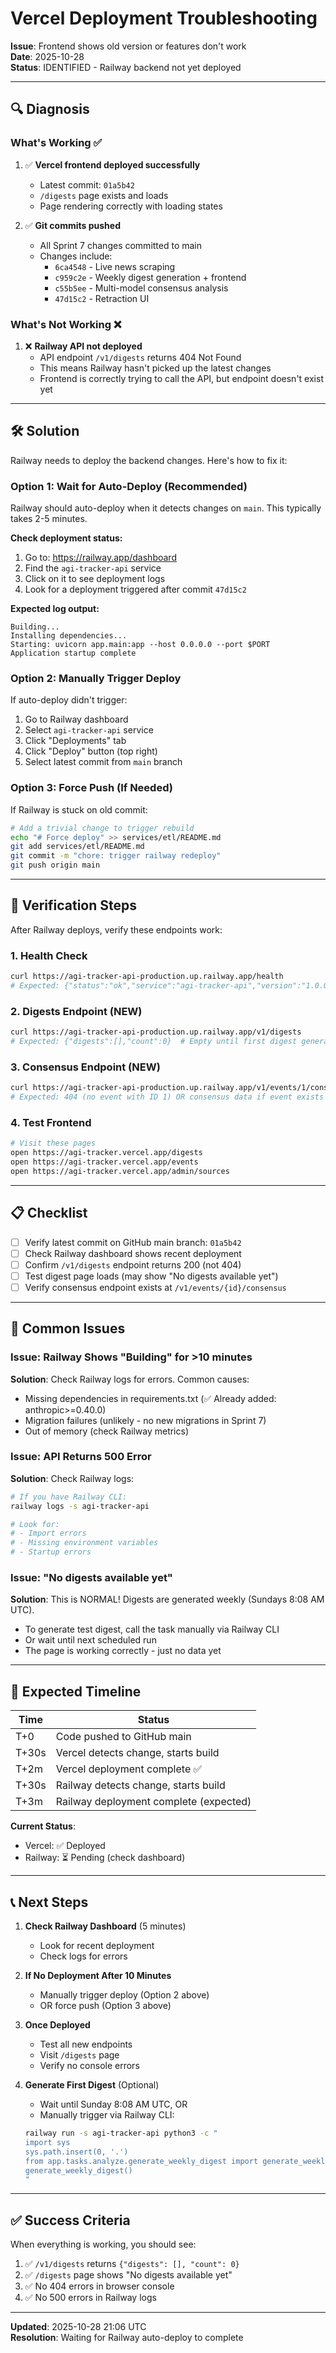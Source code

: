 # Vercel Deployment Troubleshooting

**Issue**: Frontend shows old version or features don't work  
**Date**: 2025-10-28  
**Status**: IDENTIFIED - Railway backend not yet deployed

---

## 🔍 Diagnosis

### What's Working ✅
1. ✅ **Vercel frontend deployed successfully**
   - Latest commit: `01a5b42` 
   - `/digests` page exists and loads
   - Page rendering correctly with loading states

2. ✅ **Git commits pushed**
   - All Sprint 7 changes committed to main
   - Changes include:
     - `6ca4548` - Live news scraping
     - `c959c2e` - Weekly digest generation + frontend
     - `c55b5ee` - Multi-model consensus analysis
     - `47d15c2` - Retraction UI

### What's Not Working ❌
1. ❌ **Railway API not deployed**
   - API endpoint `/v1/digests` returns 404 Not Found
   - This means Railway hasn't picked up the latest changes
   - Frontend is correctly trying to call the API, but endpoint doesn't exist yet

---

## 🛠️ Solution

Railway needs to deploy the backend changes. Here's how to fix it:

### Option 1: Wait for Auto-Deploy (Recommended)
Railway should auto-deploy when it detects changes on `main`. This typically takes 2-5 minutes.

**Check deployment status:**
1. Go to: https://railway.app/dashboard
2. Find the `agi-tracker-api` service
3. Click on it to see deployment logs
4. Look for a deployment triggered after commit `47d15c2`

**Expected log output:**
```
Building...
Installing dependencies...
Starting: uvicorn app.main:app --host 0.0.0.0 --port $PORT
Application startup complete
```

### Option 2: Manually Trigger Deploy
If auto-deploy didn't trigger:

1. Go to Railway dashboard
2. Select `agi-tracker-api` service
3. Click "Deployments" tab
4. Click "Deploy" button (top right)
5. Select latest commit from `main` branch

### Option 3: Force Push (If Needed)
If Railway is stuck on old commit:

```bash
# Add a trivial change to trigger rebuild
echo "# Force deploy" >> services/etl/README.md
git add services/etl/README.md
git commit -m "chore: trigger railway redeploy"
git push origin main
```

---

## 🧪 Verification Steps

After Railway deploys, verify these endpoints work:

### 1. Health Check
```bash
curl https://agi-tracker-api-production.up.railway.app/health
# Expected: {"status":"ok","service":"agi-tracker-api","version":"1.0.0"}
```

### 2. Digests Endpoint (NEW)
```bash
curl https://agi-tracker-api-production.up.railway.app/v1/digests
# Expected: {"digests":[],"count":0}  # Empty until first digest generated
```

### 3. Consensus Endpoint (NEW)
```bash
curl https://agi-tracker-api-production.up.railway.app/v1/events/1/consensus
# Expected: 404 (no event with ID 1) OR consensus data if event exists
```

### 4. Test Frontend
```bash
# Visit these pages
open https://agi-tracker.vercel.app/digests
open https://agi-tracker.vercel.app/events
open https://agi-tracker.vercel.app/admin/sources
```

---

## 📋 Checklist

- [ ] Verify latest commit on GitHub main branch: `01a5b42`
- [ ] Check Railway dashboard shows recent deployment
- [ ] Confirm `/v1/digests` endpoint returns 200 (not 404)
- [ ] Test digest page loads (may show "No digests available yet")
- [ ] Verify consensus endpoint exists at `/v1/events/{id}/consensus`

---

## 🚨 Common Issues

### Issue: Railway Shows "Building" for >10 minutes
**Solution**: Check Railway logs for errors. Common causes:
- Missing dependencies in requirements.txt (✅ Already added: anthropic>=0.40.0)
- Migration failures (unlikely - no new migrations in Sprint 7)
- Out of memory (check Railway metrics)

### Issue: API Returns 500 Error
**Solution**: Check Railway logs:
```bash
# If you have Railway CLI:
railway logs -s agi-tracker-api

# Look for:
# - Import errors
# - Missing environment variables
# - Startup errors
```

### Issue: "No digests available yet"
**Solution**: This is NORMAL! Digests are generated weekly (Sundays 8:08 AM UTC).
- To generate test digest, call the task manually via Railway CLI
- Or wait until next scheduled run
- The page is working correctly - just no data yet

---

## 🎯 Expected Timeline

| Time | Status |
|------|--------|
| T+0  | Code pushed to GitHub main |
| T+30s| Vercel detects change, starts build |
| T+2m | Vercel deployment complete ✅ |
| T+30s| Railway detects change, starts build |
| T+3m | Railway deployment complete (expected) |

**Current Status**: 
- Vercel: ✅ Deployed
- Railway: ⏳ Pending (check dashboard)

---

## 📞 Next Steps

1. **Check Railway Dashboard** (5 minutes)
   - Look for recent deployment
   - Check logs for errors
   
2. **If No Deployment After 10 Minutes**
   - Manually trigger deploy (Option 2 above)
   - OR force push (Option 3 above)

3. **Once Deployed**
   - Test all new endpoints
   - Visit `/digests` page
   - Verify no console errors

4. **Generate First Digest** (Optional)
   - Wait until Sunday 8:08 AM UTC, OR
   - Manually trigger via Railway CLI:
   ```bash
   railway run -s agi-tracker-api python3 -c "
   import sys
   sys.path.insert(0, '.')
   from app.tasks.analyze.generate_weekly_digest import generate_weekly_digest
   generate_weekly_digest()
   "
   ```

---

## ✅ Success Criteria

When everything is working, you should see:

1. ✅ `/v1/digests` returns `{"digests": [], "count": 0}`
2. ✅ `/digests` page shows "No digests available yet"
3. ✅ No 404 errors in browser console
4. ✅ No 500 errors in Railway logs

---

**Updated**: 2025-10-28 21:06 UTC  
**Resolution**: Waiting for Railway auto-deploy to complete
